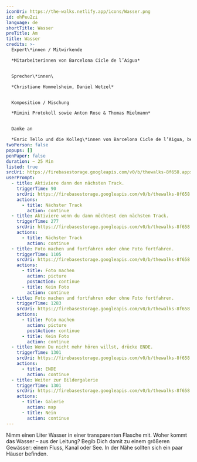 ```yaml
---
iconUri: https://the-walks.netlify.app/icons/Wasser.png
id: ohPeu2zi
language: de
shortTitle: Wasser
preTitle: Am
title: Wasser
credits: >-
  Expert\*innen / Mitwirkende

  *Mitarbeiterinnen von Barcelona Cicle de l’Aigua*


  Sprecher\*innen\

  *Christiane Hommelsheim, Daniel Wetzel*


  Komposition / Mischung

  *Rimini Protokoll sowie Anton Rose & Thomas Mielmann*


  Danke an

  *Enric Tello und die Kolleg\*innen von Barcelona Cicle de l’Aigua, besonders Ignasi Batalle Barber und Gustavo Ramon Wilhelmi, Peter Breitenbach, Lilli Kuschel, Niki Neecke (Jardin Sonore), Zoï Wetzel*
twoPerson: false
popups: []
penPaper: false
duration: ~ 25 Min
listed: true
srcUri: https://firebasestorage.googleapis.com/v0/b/thewalks-8f658.appspot.com/o/mp3%2Fv0%2Fde_ohPeu2zi%2Fde_ohPeu2zi.mp3?alt=media&token=61fedcc9-aad0-447c-b9ee-eef38eeaf712
userPrompt:
  - title: Aktiviere dann den nächsten Track.
    triggerTime: 90
    srcUri: https://firebasestorage.googleapis.com/v0/b/thewalks-8f658.appspot.com/o/mp3%2Fv0%2Fde_ohPeu2zi%2Fde_ohPeu2zi_loop_1.mp3?alt=media&token=80d90ff6-37b7-4684-b179-0db1a7b40e47
    actions:
      - title: Nächster Track
        action: continue
  - title: Aktiviere wenn du dann möchtest den nächsten Track.
    triggerTime: 277
    srcUri: https://firebasestorage.googleapis.com/v0/b/thewalks-8f658.appspot.com/o/mp3%2Fv0%2Fde_ohPeu2zi%2Fde_ohPeu2zi_loop_2.mp3?alt=media&token=851cb8fe-fa7d-4e24-8ff6-ced6ab2bfa34
    actions:
      - title: Nächster Track
        action: continue
  - title: Foto machen und fortfahren oder ohne Foto fortfahren.
    triggerTime: 1105
    srcUri: https://firebasestorage.googleapis.com/v0/b/thewalks-8f658.appspot.com/o/mp3%2Fv0%2Fde_ohPeu2zi%2Fde_ohPeu2zi_loop_3.mp3?alt=media&token=e8925308-eb83-4ffd-a52f-c4d865fb4045
    actions:
      - title: Foto machen
        action: picture
        postAction: continue
      - title: Kein Foto
        action: continue
  - title: Foto machen und fortfahren oder ohne Foto fortfahren.
    triggerTime: 1283
    srcUri: https://firebasestorage.googleapis.com/v0/b/thewalks-8f658.appspot.com/o/mp3%2Fv0%2Fde_ohPeu2zi%2Fde_ohPeu2zi_loop_4.mp3?alt=media&token=1a0bfe01-7064-4e8f-a047-d5b90addb124
    actions:
      - title: Foto machen
        action: picture
        postAction: continue
      - title: Kein Foto
        action: continue
  - title: Wenn Du nicht mehr hören willst, drücke ENDE.
    triggerTime: 1301
    srcUri: https://firebasestorage.googleapis.com/v0/b/thewalks-8f658.appspot.com/o/mp3%2Fv0%2Fde_ohPeu2zi%2Fde_ohPeu2zi_loop_5.mp3?alt=media&token=01bba94d-8141-44da-9791-f10a37c413b3
    actions:
      - title: ENDE
        action: continue
  - title: Weiter zur Bildergalerie
    triggerTime: 1301
    srcUri: https://firebasestorage.googleapis.com/v0/b/thewalks-8f658.appspot.com/o/static%2Fmedias%2Fmulti_Zeubeel8_loop.mp3?alt=media&token=88349085-3303-48b9-bdc6-fd7b09519a26
    actions:
      - title: Galerie
        action: map
      - title: Nein
        action: continue
---
```

Nimm einen Liter Wasser in einer transparenten Flasche mit. Woher kommt das Wasser – aus der Leitung? Begib Dich damit zu einem größeren Gewässer: einem Fluss, Kanal oder See. In der Nähe sollten sich ein paar Häuser befinden.
